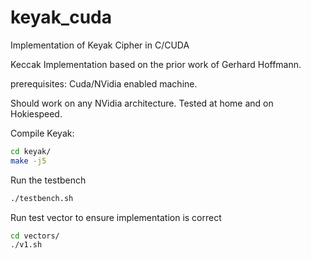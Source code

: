 # keyak_cuda
Implementation of Keyak Cipher in C/CUDA

Keccak Implementation based on the prior work of Gerhard Hoffmann.

prerequisites: Cuda/NVidia enabled machine.  

Should work on any NVidia architecture.  Tested at home and on Hokiespeed.

Compile Keyak:

```bash
cd keyak/
make -j5
```

Run the testbench

```bash
./testbench.sh
```

Run test vector to ensure implementation is correct

```bash
cd vectors/
./v1.sh
```

